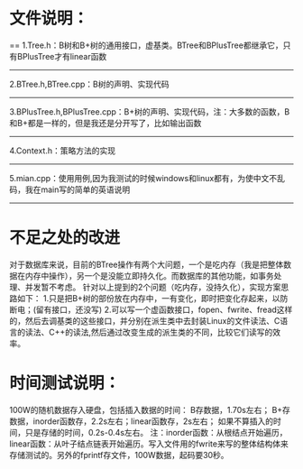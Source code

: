 # 文件说明：
==
1.Tree.h：B树和B+树的通用接口，虚基类。BTree和BPlusTree都继承它，只有BPlusTree才有linear函数

---
2.BTree.h,BTree.cpp：B树的声明、实现代码

---
3.BPlusTree.h,BPlusTree.cpp：B+树的声明、实现代码，注：大多数的函数，B和B+都是一样的，但是我还是分开写了，比如输出函数

---
4.Context.h：策略方法的实现

---
5.mian.cpp：使用用例,因为我测试的时候windows和linux都有，为使中文不乱码，我在main写的简单的英语说明

---

# 不足之处的改进
对于数据库来说，目前的BTree操作有两个大问题，一个是吃内存（我是把整体数据在内存中操作），另一个是没能立即持久化。而数据库的其他功能，如事务处理、并发暂不考虑。 针对以上提到的2个问题（吃内存，没持久化），实现方案思路如下： 1.只是把B+树的部份放在内存中，一有变化，即时把变化存起来，以防断电；(留有接口，还没写) 2.可以写一个虚函数接口，fopen、fwrite、fread这样的，然后去调基类的这些接口，并分别在派生类中去封装Linux的文件读法、C语言的读法、C++的读法,然后通过改变生成的派生类的不同，比较它们读写的效率。

# 时间测试说明：
100W的随机数据存入硬盘，包括插入数据的时间：
B存数据，1.70s左右；
B+存数据，inorder函数存，2.2s左右；linear函数存，2s左右；
如果不算插入的时间，只是存储的时间，0.2s-0.4s左右。
注：inorder函数：从根结点开始遍历，linear函数：从叶子结点链表开始遍历。写入文件用的fwrite来写的整体结构体来存储测试的。另外的fprintf存文件，100W数据，起码要30秒。

